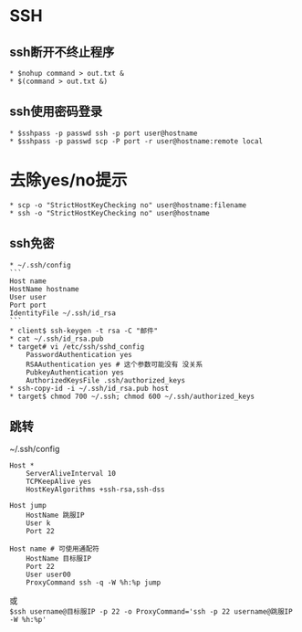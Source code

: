 # SSH

## ssh断开不终止程序
    * $nohup command > out.txt &
    * $(command > out.txt &)
    
## ssh使用密码登录
    * $sshpass -p passwd ssh -p port user@hostname
    * $sshpass -p passwd scp -P port -r user@hostname:remote local
    
# 去除yes/no提示
    * scp -o "StrictHostKeyChecking no" user@hostname:filename
    * ssh -o "StrictHostKeyChecking no" user@hostname
    
## ssh免密
    * ~/.ssh/config
    ```
    Host name
    HostName hostname
    User user
    Port port
    IdentityFile ~/.ssh/id_rsa
    ```
    * client$ ssh-keygen -t rsa -C "邮件"
    * cat ~/.ssh/id_rsa.pub
    * target# vi /etc/ssh/sshd_config
        PasswordAuthentication yes
        RSAAuthentication yes # 这个参数可能没有 没关系
        PubkeyAuthentication yes
        AuthorizedKeysFile .ssh/authorized_keys
    * ssh-copy-id -i ~/.ssh/id_rsa.pub host
    * target$ chmod 700 ~/.ssh; chmod 600 ~/.ssh/authorized_keys
    

## 跳转
  ~/.ssh/config
  ```
  Host *
      ServerAliveInterval 10
      TCPKeepAlive yes
      HostKeyAlgorithms +ssh-rsa,ssh-dss
  
  Host jump
      HostName 跳服IP
      User k
      Port 22
  
  Host name # 可使用通配符
      HostName 目标服IP
      Port 22
      User user00
      ProxyCommand ssh -q -W %h:%p jump
  ```
  或  
  ```$ssh username@目标服IP -p 22 -o ProxyCommand='ssh -p 22 username@跳服IP -W %h:%p'```
